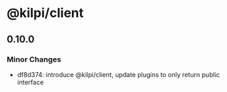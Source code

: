# @kilpi/client

## 0.10.0

### Minor Changes

- df8d374: introduce @kilpi/client, update plugins to only return public interface
